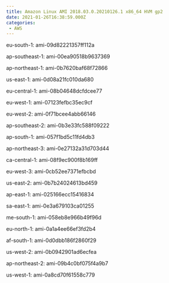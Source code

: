 ```yaml
---
title: Amazon Linux AMI 2018.03.0.20210126.1 x86_64 HVM gp2
date: 2021-01-26T16:38:59.000Z
categories:
 - AWS
---
```


eu-south-1: ami-09d82221357ff112a

ap-southeast-1: ami-00ea90518b9637369

ap-northeast-1: ami-0b7620baf68f72866

us-east-1: ami-0d08a21fc010da680

eu-central-1: ami-08b04648dcfdcee77

eu-west-1: ami-07123fefbc35ec9cf

eu-west-2: ami-0f71bcee4abb66146

ap-southeast-2: ami-0b3e33fc588f09222

ap-south-1: ami-057f1bd5c11fd4db3

ap-northeast-3: ami-0e27132a31d703d44

ca-central-1: ami-08f9ec900f8b169ff

eu-west-3: ami-0cb52ee7371efbcbd

us-east-2: ami-0b7b24024613bd459

ap-east-1: ami-025166ecc15416834

sa-east-1: ami-0e3a679103ca01255

me-south-1: ami-058eb8e966b49f96d

eu-north-1: ami-0a1a4ee66ef3fd2b4

af-south-1: ami-0d0dbb186f2860f29

us-west-2: ami-0b0942901ad6ecfea

ap-northeast-2: ami-09b4c0bf075f4a9b7

us-west-1: ami-0a8cd70f61558c779

